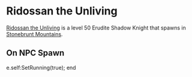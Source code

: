 # Ridossan the Unliving



[Ridossan the Unliving](/npc/100017) is a level 50 Erudite Shadow Knight that spawns in [Stonebrunt Mountains](/zone/100).



## On NPC Spawn


e.self:SetRunning(true);
end